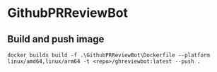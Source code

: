 # GithubPRReviewBot

## Build and push image
`docker buildx build -f .\GithubPRReviewBot\Dockerfile --platform linux/amd64,linux/arm64 -t <repo>/ghreviewbot:latest --push .`
